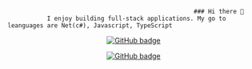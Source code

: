                                                         ### Hi there 👋 
               I enjoy building full-stack applications. My go to leanguages are Net(c#), Javascript, TypeScript

<!--
**MatiasDevop/MatiasDevop** is a ✨ _special_ ✨ repository because its `README.md` (this file) appears on your GitHub profile.

Here are some ideas to get you started:

- 🔭 I’m currently working on ...
- 🌱 I’m currently learning ...
- 👯 I’m looking to collaborate on ...
- 🤔 I’m looking for help with ...
- 💬 Ask me about ...
- 📫 How to reach me: ...
- 😄 Pronouns: ...
- ⚡ Fun fact: ...
-->
                                      
<!--[How i build this ](https://github.com/MatiasDevop/MatiasDevop/blob/main/index.html)-->
<p align="center">
  <a href="https://twitter.com/NestorM2045">
    <img src="https://img.shields.io/twitter/follow/NestorM2045?label=follow%20me&logo=twitter&style=for-the-badge" alt="GitHub badge" />
  </a>
</p>
<p align="center">
  <a href="https://twitter.com/NestorM2045">
    <img src="https://img.shields.io/twitter/follow/NestorM2045?label=follow%20me&logo=twitter&style=for-the-badge" alt="GitHub badge" />
  </a>
</p>
 <!-- <img src="https://img.shields.io/github/followers/NestorM2045?label=Followers&logo=GitHub&style=for-the-badge" alt="GitHub badge" /> -->
